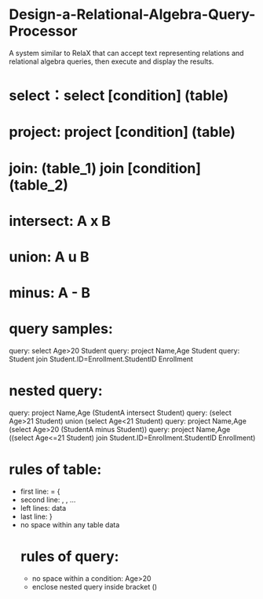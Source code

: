 # Design-a-Relational-Algebra-Query-Processor
A system similar to RelaX that can accept text representing relations and relational algebra queries, then execute and display the results.

# select：select [condition] (table)
# project: project [condition] (table)
# join: (table_1) join [condition] (table_2)
# intersect: A x B 
# union: A u B
# minus: A - B

# query samples:
query: select Age>20 Student
query: project Name,Age Student
query: Student join Student.ID=Enrollment.StudentID Enrollment

# nested query:
query: project Name,Age (StudentA intersect Student)
query: (select Age>21 Student) union (select Age<21 Student)
query: project Name,Age (select Age>20 (StudentA minus Student))
query: project Name,Age ((select Age<=21 Student) join Student.ID=Enrollment.StudentID Enrollment)

# rules of table:
- first line: <table name> = {
- second line: <arg1>, <arg2>, ...
- left lines: data
- last line: }
- no space within any table data

# rules of query:
- no space within a condition: Age>20
- enclose nested query inside bracket ()
